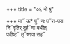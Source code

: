 +++
title = "०६ मो षु"

+++
मा᳓ ऊ° षु᳓ णः प᳓रा-परा  
नि᳓रृतिर् दुर्ह᳓णा वधीत्  
पदीष्ट᳓ तृ᳓ष्णया सह᳓